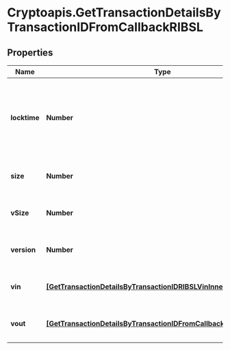 # Cryptoapis.GetTransactionDetailsByTransactionIDFromCallbackRIBSL

## Properties

Name | Type | Description | Notes
------------ | ------------- | ------------- | -------------
**locktime** | **Number** | Represents the time at which a particular transaction can be added to the blockchain. | 
**size** | **Number** | Represents the total size of this transaction. | 
**vSize** | **Number** | Represents the virtual size of this transaction. | 
**version** | **Number** | Represents transaction version number. | 
**vin** | [**[GetTransactionDetailsByTransactionIDRIBSLVinInner]**](GetTransactionDetailsByTransactionIDRIBSLVinInner.md) | Represents the transaction inputs. | 
**vout** | [**[GetTransactionDetailsByTransactionIDFromCallbackRIBSLVoutInner]**](GetTransactionDetailsByTransactionIDFromCallbackRIBSLVoutInner.md) | Represents the transaction outputs. | 


